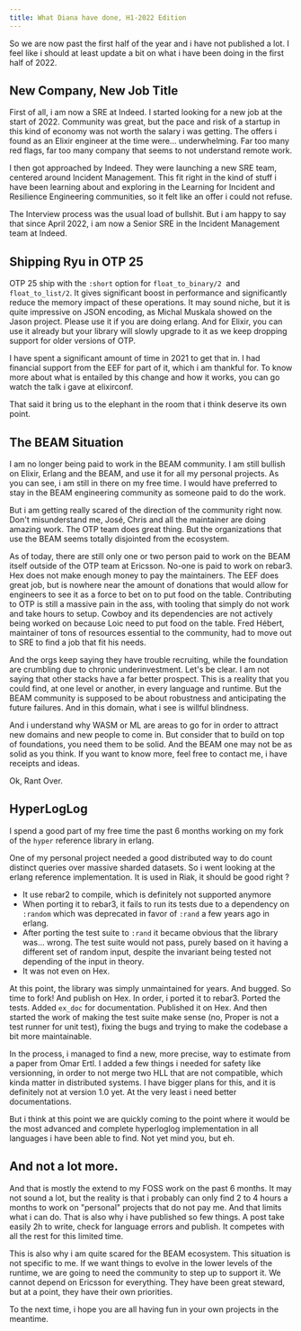 ```yaml
---
title: What Diana have done, H1-2022 Edition
---
```


So we are now past the first half of the year and i have not published a lot. I feel like i should at least update a bit on what i have been doing in the first half of 2022.

## New Company, New Job Title
First of all, i am now a SRE at Indeed. I started looking for a new job at the start of 2022. Community was great, but the pace and risk of a startup in this kind of economy was not worth the salary i was getting. The offers i found as an Elixir engineer at the time were... underwhelming. Far too many red flags, far too many company that seems to not understand remote work.

I then got approached by Indeed. They were launching a new SRE team, centered around Incident Management. This fit right in the kind of stuff i have been learning about and exploring in the Learning for Incident and Resilience Engineering communities, so it felt like an offer i could not refuse.

The Interview process was the usual load of bullshit. But i am happy to say that since April 2022, i am now a Senior SRE in the Incident Management team at Indeed.

## Shipping Ryu in OTP 25
OTP 25 ship with the `:short` option for `float_to_binary/2`  and `float_to_list/2`. It gives significant boost in performance and significantly reduce the memory impact of these operations. It may sound niche, but it is quite impressive on JSON encoding, as Michal Muskala showed on the Jason project. Please use it if you are doing erlang. And for Elixir, you can use it already but your library will slowly upgrade to it as we keep dropping support for older versions of OTP.

I have spent a significant amount of time in 2021 to get that in. I had financial support from the EEF for part of it, which i am thankful for. To know more about what is entailed by this change and how it works, you can go watch the talk i gave at elixirconf.

That said it bring us to the elephant in the room that i think deserve its own point.

## The BEAM Situation
I am no longer being paid to work in the BEAM community. I am still bullish on Elixir, Erlang and the BEAM, and use it for all my personal projects. As you can see, i am still in there on my free time. I would have preferred to stay in the BEAM engineering community as someone paid to do the work.

But i am getting really scared of the direction of the community right now. Don't misunderstand me, José, Chris and all the maintainer are doing amazing work. The OTP team does great thing. But the organizations that use the BEAM seems totally disjointed from the ecosystem.

As of today, there are still only one or two person paid to work on the BEAM itself outside of the OTP team at Ericsson. No-one is paid to work on rebar3. Hex does not make enough money to pay the maintainers. The EEF does great job, but is nowhere near the amount of donations that would allow for engineers to see it as a force to bet on to put food on the table. Contributing to OTP is still a massive pain in the ass, with tooling that simply do not work and take hours to setup. Cowboy and its dependencies are not actively being worked on because Loic need to put food on the table. Fred Hébert, maintainer of tons of resources essential to the community, had to move out to SRE to find a job that fit his needs.

And the orgs keep saying they have trouble recruiting, while the foundation are crumbling due to chronic underinvestment. Let's be clear. I am not saying that other stacks have a far better prospect. This is a reality that you could find, at one level or another, in every language and runtime. But the BEAM community is supposed to be about robustness and anticipating the future failures. And in this domain, what i see is willful blindness.

And i understand why WASM or ML are areas to go for in order to attract new domains and new people to come in. But consider that to build on top of foundations, you need them to be solid. And the BEAM one may not be as solid as you think. If you want to know more, feel free to contact me, i have receipts and ideas.

Ok, Rant Over.

## HyperLogLog
I spend a good part of my free time the past 6 months working on my fork of the `hyper` reference library in erlang.

One of my personal project needed a good distributed way to do count distinct queries over massive sharded datasets. So i went looking at the erlang reference implementation. It is used in Riak, it should be good right ?

* It use rebar2 to compile, which is definitely not supported anymore
* When porting it to rebar3, it fails to run its tests due to a dependency on `:random` which was deprecated in favor of `:rand` a few years ago in erlang.
* After porting the test suite to `:rand` it became obvious that the library was... wrong. The test suite would not pass, purely based on it having a different set of random input, despite the invariant being tested not depending of the input in theory.
* It was not even on Hex.

At this point, the library was simply unmaintained for years. And bugged. So time to fork! And publish on Hex. In order, i ported it to rebar3. Ported the tests. Added `ex_doc` for documentation. Published it on Hex. And then started the work of making the test suite make sense (no, Proper is not a test runner for unit test), fixing the bugs and trying to make the codebase a bit more maintainable.

In the process, i managed to find a new, more precise, way to estimate from a paper from Omar Ertl. I added a few things i needed for safety like versionning, in order to not merge two HLL that are not compatible, which kinda matter in distributed systems. I have bigger plans for this, and it is definitely not at version 1.0 yet. At the very least i need better documentations.

But i think at this point we are quickly coming to the point where it would be the most advanced and complete hyperloglog implementation in all languages i have been able to find. Not yet mind you, but eh.

## And not a lot more.
And that is mostly the extend to my FOSS work on the past 6 months. It may not sound a lot, but the reality is that i probably can only find 2 to 4 hours a months to work on "personal" projects that do not pay me. And that limits what i can do. That is also why i have published so few things. A post take easily 2h to write, check for language errors and publish. It competes with all the rest for this limited time.

This is also why i am quite scared for the BEAM ecosystem. This situation is not specific to me. If we want things to evolve in the lower levels of the runtime, we are going to need the community to step up to support it. We cannot depend on Ericsson for everything. They have been great steward, but at a point, they have their own priorities.

To the next time, i hope you are all having fun in your own projects in the meantime.